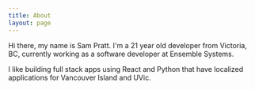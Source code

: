 ```yaml
---
title: About
layout: page
---
```


Hi there, my name is Sam Pratt. I'm a 21 year old developer from Victoria, BC, currently working as a software developer at Ensemble Systems. 

I like building full stack apps using React and Python that have localized applications for Vancouver Island and UVic.
